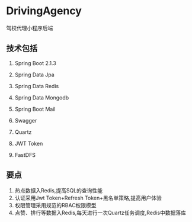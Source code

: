 # DrivingAgency

驾校代理小程序后端

## 技术包括

1. Spring Boot 2.1.3

2. Spring Data Jpa

3. Spring Data Redis

4. Spring Data Mongodb

5. Spring Boot Mail

6. Swagger

7. Quartz

8. JWT Token

9. FastDFS

## 要点
1. 热点数据入Redis,提高SQL的查询性能
2. 认证采用Jwt Token+Refresh Token+黑名单策略,提高用户体验
3. 权限管理采用规范的RBAC权限模型
4. 点赞、排行等数据入Redis,每天进行一次Quartz任务调度,Redis中数据落库

